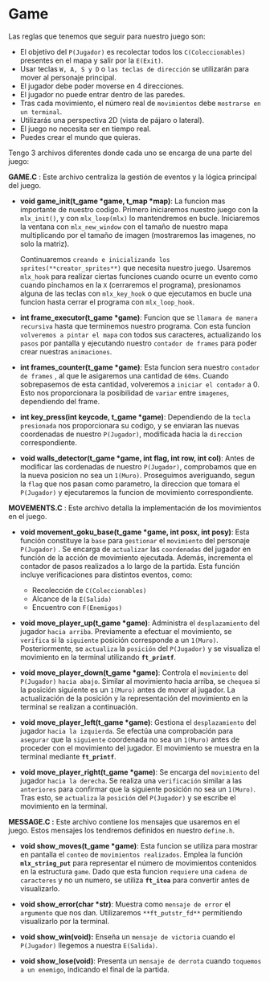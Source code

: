 # Game

Las reglas que tenemos que seguir para nuestro juego son:

- El objetivo del `P(Jugador)` es recolectar todos los `C(Coleccionables)` presentes en el mapa y salir por la `E(Exit)`.
- Usar teclas `W, A, S y D` o `las teclas de dirección` se utilizarán para mover al personaje principal.
- El jugador debe poder moverse en 4 direcciones.
- El jugador no puede entrar dentro de las paredes.
- Tras cada movimiento, el número real de `movimientos` debe `mostrarse en un terminal`.
- Utilizarás una perspectiva 2D (vista de pájaro o lateral).
- El juego no necesita ser en tiempo real.
- Puedes crear el mundo que quieras.

Tengo 3 archivos diferentes donde cada uno se encarga de una parte del juego:

**GAME.C** : Este archivo centraliza la gestión de eventos y la lógica principal del juego.

- **void		game_init(t_game *game, t_map *map)**: La funcion mas importante de nuestro codigo. Primero iniciaremos nuestro juego con la `mlx_init()`, y con `mlx_loop(mlx)` lo mantendremos en bucle. Iniciaremos la ventana con `mlx_new_window` con el tamaño de nuestro mapa multiplicando por el tamaño de imagen (mostraremos las imagenes, no solo la matriz).
    
    Continuaremos `creando e inicializando los sprites(**creator_sprites**)` que necesita nuestro juego. Usaremos `mlx_hook` para realizar ciertas funciones cuando ocurre un evento como cuando pinchamos en la `X` (cerraremos el programa), presionamos alguna de las teclas con `mlx_key_hook` o que ejecutamos en bucle una funcion hasta cerrar el programa con `mlx_loop_hook`.
    
- **int		frame_executor(t_game *game)**: Funcion que se `llamara de manera recursiva` hasta que terminemos nuestro programa. Con esta funcion `volveremos a pintar el mapa` con todos sus caracteres, actualizando los `pasos` por pantalla y ejecutando nuestro `contador de frames` para poder crear nuestras `animaciones`.

- **int		frames_counter(t_game *game)**: Esta funcion sera nuestro `contador de frames` , al que le asigaremos una cantidad de `60ms`. Cuando sobrepasemos de esta cantidad, volveremos a `iniciar el contador` a 0. Esto nos proporcionara la posibilidad de `variar` entre `imagenes`, dependiendo del frame.

- **int		key_press(int keycode, t_game *game)**: Dependiendo de la `tecla presionada` nos proporcionara su codigo, y se enviaran las nuevas coordenadas de nuestro `P(Jugador)`, modificada hacia la `direccion` correspondiente.

- **void		walls_detector(t_game *game, int flag, int row, int col)**: Antes de modificar las cordenadas de nuestro `P(Jugador)`, comprobamos que en la nueva posicion no sea un `1(Muro)`. Proseguimos averiguando, segun la `flag` que nos pasan como parametro, la direccion que tomara el `P(Jugador)` y ejecutaremos la funcion de movimiento correspondiente.

**MOVEMENTS.C** : Este archivo detalla la implementación de los movimientos en el juego.

- **void		movement_goku_base(t_game *game, int posx, int posy)**: Esta función constituye la `base` para `gestionar` el `movimiento` del personaje `P(Jugador)` . Se encarga de `actualizar` las `coordenadas` del jugador en función de la acción de movimiento ejecutada. Además, incrementa el contador de pasos realizados a lo largo de la partida. Esta función incluye verificaciones para distintos eventos, como:
    - Recolección de `C(Coleccionables)`
    - Alcance de la `E(Salida)`
    - Encuentro con `F(Enemigos)`

- **void		move_player_up(t_game *game)**: Administra el `desplazamiento` del jugador `hacia arriba`. Previamente a efectuar el movimiento, se `verifica` si la `siguiente` posición corresponde a un `1(Muro)`. Posteriormente, se `actualiza` la `posición` del `P(Jugador)` y se visualiza el movimiento en la terminal utilizando **`ft_printf`**.

- **void		move_player_down(t_game *game)**: Controla el `movimiento` del `P(Jugador)` `hacia abajo`. Similar al movimiento hacia arriba, se `chequea` si la posición siguiente es un `1(Muro)` antes de mover al jugador. La actualización de la posición y la representación del movimiento en la terminal se realizan a continuación.

- **void		move_player_left(t_game *game)**: Gestiona el `desplazamiento` del jugador `hacia la izquierda`. Se efectúa una comprobación para `asegurar` que la `siguiente` coordenada no sea un `1(Muro)` antes de proceder con el movimiento del jugador. El movimiento se muestra en la terminal mediante **`ft_printf`**.

- **void		move_player_right(t_game *game)**: Se encarga del `movimiento` del jugador `hacia la derecha`. Se realiza una `verificación` similar a las `anteriores` para confirmar que la siguiente posición no sea un `1(Muro)`. Tras esto, se `actualiza` la `posición` del `P(Jugador)` y se escribe el movimiento en la terminal.

**MESSAGE.C :** Este archivo contiene los mensajes que usaremos en el juego. Estos mensajes los tendremos definidos en nuestro `define.h`.

- **void		show_moves(t_game *game)**: Esta funcion se utiliza para mostrar en pantalla el `conteo` de `movimientos realizados`. Emplea la función **`mlx_string_put`** para representar el número de movimientos contenidos en la estructura `game`. Dado que esta funcion `requiere` una `cadena de caracteres` y no un numero, se utiliza **`ft_itoa`** para convertir antes de visualizarlo.

- **void		show_error(char *str)**: Muestra como `mensaje de error` el `argumento` que nos dan. Utilizaremos `**ft_putstr_fd**` permitiendo visualizarlo por la terminal.

- **void		show_win(void):** Enseña un `mensaje de victoria` cuando el `P(Jugador)` llegemos a nuestra `E(Salida)`.

- **void		show_lose(void)**: Presenta un `mensaje de derrota` cuando `toquemos a un enemigo`, indicando el final de la partida.